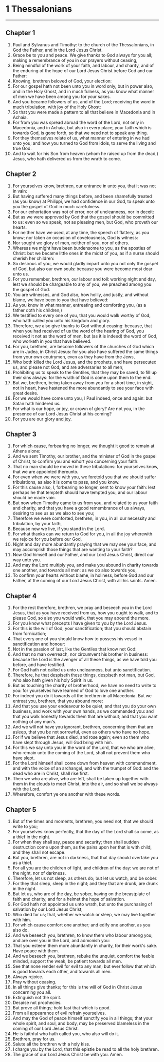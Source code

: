 # 1 Thessalonians

---

## Chapter 1 

1. Paul and Sylvanus and Timothy: to the church of the Thessalonians, in God the Father, and in the Lord Jesus Christ.
2. Grace be to you and peace. We give thanks to God always for you all; making a remembrance of you in our prayers without ceasing,
3. Being mindful of the work of your faith, and labour, and charity, and of the enduring of the hope of our Lord Jesus Christ before God and our Father:
4. Knowing, brethren beloved of God, your election:
5. For our gospel hath not been unto you in word only, but in power also, and in the Holy Ghost, and in much fulness, as you know what manner of men we have been among you for your sakes.
6. And you became followers of us, and of the Lord; receiving the word in much tribulation, with joy of the Holy Ghost:
7. So that you were made a pattern to all that believe in Macedonia and in Achaia.
8. For from you was spread abroad the word of the Lord, not only in Macedonia, and in Achaia, but also in every place, your faith which is towards God, is gone forth, so that we need not to speak any thing.
9. For they themselves relate of us, what manner of entering in we had unto you; and how you turned to God from idols, to serve the living and true God.
10. And to wait for his Son from heaven (whom he raised up from the dead,) Jesus, who hath delivered us from the wrath to come.

## Chapter 2 

1. For yourselves know, brethren, our entrance in unto you, that it was not in vain:
2. But having suffered many things before, and been shamefully treated (as you know) at Philippi, we had confidence in our God, to speak unto you the gospel of God in much carefulness.
3. For our exhortation was not of error, nor of uncleanness, nor in deceit:
4. But as we were approved by God that the gospel should be committed to us: even so we speak, not as pleasing men, but God, who proveth our hearts.
5. For neither have we used, at any time, the speech of flattery, as you know; nor taken an occasion of covetousness, God is witness:
6. Nor sought we glory of men, neither of you, nor of others.
7. Whereas we might have been burdensome to you, as the apostles of Christ: but we became little ones in the midst of you, as if a nurse should cherish her children:
8. So desirous of you, we would gladly impart unto you not only the gospel of God, but also our own souls: because you were become most dear unto us.
9. For you remember, brethren, our labour and toil: working night and day, lest we should be chargeable to any of you, we preached among you the gospel of God.
10. You are witnesses, and God also, how holily, and justly, and without blame, we have been to you that have believed:
11. As you know in what manner, entreating and comforting you, (as a father doth his children,)
12. We testified to every one of you, that you would walk worthy of God, who hath called you unto his kingdom and glory.
13. Therefore, we also give thanks to God without ceasing: because, that when you had received of us the word of the hearing of God, you received it not as the word of men, but (as it is indeed) the word of God, who worketh in you that have believed.
14. For you, brethren, are become followers of the churches of God which are in Judea, in Christ Jesus: for you also have suffered the same things from your own coutrymen, even as they have from the Jews,
15. Who both killed the Lord Jesus, and the prophets, and have persecuted us, and please not God, and are adversaries to all men;
16. Prohibiting us to speak to the Gentiles, that they may be saved, to fill up their sins always: for the wrath of God is come upon them to the end.
17. But we, brethren, being taken away from you for a short time, in sight, not in heart, have hastened the more abundantly to see your face with great desire.
18. For we would have come unto you, I Paul indeed, once and again: but Satan hath hindered us.
19. For what is our hope, or joy, or crown of glory? Are not you, in the presence of our Lord Jesus Christ at his coming?
20. For you are our glory and joy.

## Chapter 3 

1. For which cause, forbearing no longer, we thought it good to remain at Athens alone:
2. And we sent Timothy, our brother, and the minister of God in the gospel of Christ, to confirm you and exhort you concerning your faith:
3. That no man should be moved in these tribulations: for yourselves know, that we are appointed thereunto.
4. For even when we were with you, we foretold you that we should suffer tribulations, as also it is come to pass, and you know.
5. For this cause also, I, forbearing no longer, sent to know your faith: lest perhaps he that tempteth should have tempted you, and our labour should be made vain.
6. But now when Timothy came to us from you, and related to us your faith and charity, and that you have a good remembrance of us always, desiring to see us as we also to see you;
7. Therefore we were comforted, brethren, in you, in all our necessity and tribulation, by your faith,
8. Because now we live, if you stand in the Lord.
9. For what thanks can we return to God for you, in all the joy wherewith we rejoice for you before our God,
10. Night and day more abundantly praying that we may see your face, and may accomplish those things that are wanting to your faith?
11. Now God himself and our Father, and our Lord Jesus Christ, direct our way unto you.
12. And may the Lord multiply you, and make you abound in charity towards one another, and towards all men: as we do also towards you,
13. To confirm your hearts without blame, in holiness, before God and our Father, at the coming of our Lord Jesus Christ, with all his saints. Amen.

## Chapter 4 

1. For the rest therefore, brethren, we pray and beseech you in the Lord Jesus, that as you have received from us, how you ought to walk, and to please God, so also you would walk, that you may abound the more.
2. For you know what precepts I have given to you by the Lord Jesus.
3. For this is the will of God, your sanctification; that you should abstain from fornication;
4. That every one of you should know how to possess his vessel in sanctification and honour:
5. Not in the passion of lust, like the Gentiles that know not God:
6. And that no man overreach, nor circumvent his brother in business: because the Lord is the avenger of all these things, as we have told you before, and have testified.
7. For God hath not called us unto uncleanness, but unto sanctification.
8. Therefore, he that despiseth these things, despiseth not man, but God, who also hath given his holy Spirit in us.
9. But as touching the charity of brotherhood, we have no need to write to you: for yourselves have learned of God to love one another.
10. For indeed you do it towards all the brethren in all Macedonia. But we entreat you, brethren, that you abound more:
11. And that you use your endeavour to be quiet, and that you do your own business, and work with your own hands, as we commanded you: and that you walk honestly towards them that are without; and that you want nothing of any man's.
12. And we will not have you ignorant, brethren, concerning them that are asleep, that you be not sorrowful, even as others who have no hope.
13. For if we believe that Jesus died, and rose again; even so them who have slept through Jesus, will God bring with him.
14. For this we say unto you in the word of the Lord, that we who are alive, who remain unto the coming of the Lord, shall not prevent them who have slept.
15. For the Lord himself shall come down from heaven with commandment, and with the voice of an archangel, and with the trumpet of God: and the dead who are in Christ, shall rise first.
16. Then we who are alive, who are left, shall be taken up together with them in the clouds to meet Christ, into the air, and so shall we be always with the Lord.
17. Wherefore, comfort ye one another with these words.

## Chapter 5 

1. But of the times and moments, brethren, you need not, that we should write to you;
2. For yourselves know perfectly, that the day of the Lord shall so come, as a thief in the night.
3. For when they shall say, peace and security; then shall sudden destruction come upon them, as the pains upon her that is with child, and they shall not escape.
4. But you, brethren, are not in darkness, that that day should overtake you as a thief.
5. For all you are the children of light, and children of the day: we are not of the night, nor of darkness.
6. Therefore, let us not sleep, as others do; but let us watch, and be sober.
7. For they that sleep, sleep in the night; and they that are drunk, are drunk in the night.
8. But let us, who are of the day, be sober, having on the breastplate of faith and charity, and for a helmet the hope of salvation.
9. For God hath not appointed us unto wrath, but unto the purchasing of salvation by our Lord Jesus Christ,
10. Who died for us; that, whether we watch or sleep, we may live together with him.
11. For which cause comfort one another; and edify one another, as you also do.
12. And we beseech you, brethren, to know them who labour among you, and are over you in the Lord, and admonish you:
13. That you esteem them more abundantly in charity, for their work's sake. Have peace with them.
14. And we beseech you, brethren, rebuke the unquiet, comfort the feeble minded, support the weak, be patient towards all men.
15. See that none render evil for evil to any man; but ever follow that which is good towards each other, and towards all men.
16. Always rejoice.
17. Pray without ceasing.
18. In all things give thanks; for this is the will of God in Christ Jesus concerning you all.
19. Extinguish not the spirit.
20. Despise not prophecies.
21. But prove all things; hold fast that which is good.
22. From all appearance of evil refrain yourselves.
23. And may the God of peace himself sanctify you in all things; that your whole spirit, and soul, and body, may be preserved blameless in the coming of our Lord Jesus Christ.
24. He is faithful who hath called you, who also will do it.
25. Brethren, pray for us.
26. Salute all the brethren with a holy kiss.
27. I charge you by the Lord, that this epistle be read to all the holy brethren.
28. The grace of our Lord Jesus Christ be with you. Amen.
